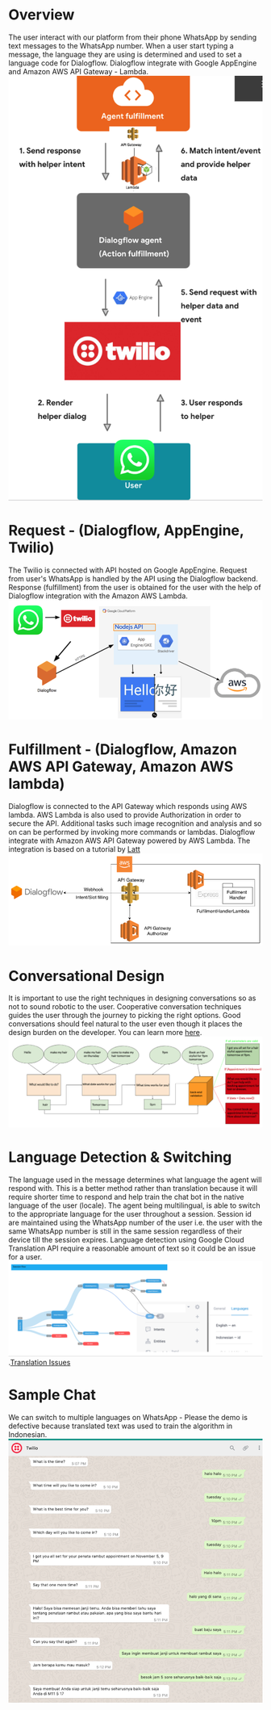 # Overview
The user interact with our platform from their phone WhatsApp by sending text messages to the WhatsApp number. When a user start typing a message, the language they are using is determined and used to set a language code for Dialogflow. Dialogflow integrate with Google AppEngine and Amazon AWS API Gateway - Lambda. ![Architecture](https://github.com/sommes54/cashaam/blob/master/architecture.png)

# Request - (Dialogflow, AppEngine, Twilio)
The Twilio is connected with API hosted on Google AppEngine. Request from user's WhatsApp is handled by the API using the Dialogflow backend. Response (fulfillment) from the user is obtained for the user with the help of Dialogflow integration with the Amazon AWS Lambda. ![Request - Intent](https://github.com/sommes54/cashaam/blob/master/response_appengine.png)

# Fulfillment - (Dialogflow, Amazon AWS API Gateway, Amazon AWS lambda)
Dialogflow is connected to the API Gateway which responds using AWS lambda. AWS Lambda is also used to provide Authorization in order to secure the API. Additional tasks such image recognition and analysis and so on can be performed by invoking more commands or lambdas. Dialogflow integrate with Amazon AWS API Gateway powered by AWS Lambda. The integration is based on a tutorial by [Latt](https://medium.com/faun/building-chatbot-with-google-dialogflow-with-aws-lambda-e19872e1589)
![Dialogflow works with API Gateway](https://github.com/sommes54/cashaam/blob/master/dialogflow-aws-lambda.png)

# Conversational Design
It is important to use the right techniques in designing conversations so as not to sound robotic to the user. Cooperative conversation techniques guides the user through the journey to picking the right options. Good conversations should feel natural to the user even though it places the design burden on the developer. You can learn more [here](https://designguidelines.withgoogle.com/conversation/conversation-design/welcome.html). ![Conversation Design](https://github.com/sommes54/cashaam/blob/master/conversation_design.png)

# Language Detection & Switching
The language used in the message determines what language the agent will respond with. This is a better method rather than translation because it will require shorter time to respond and help train the chat bot in the native language of the user (locale). The agent being multilingual, is able to switch to the appropriate language for the user throughout a session. Session id are maintained using the WhatsApp number of the user i.e. the user with the same WhatsApp number is still in the same session regardless of their device till the session expires. Language detection using Google Cloud Translation API require a reasonable amount of text so it could be an issue for a user. ![Language Switching using Dialogflow](https://github.com/sommes54/cashaam/blob/master/language_switching.png).[Translation Issues](https://www.quora.com/How-does-Amazon-Translate-compare-to-Google-Translate)

# Sample Chat
We can switch to multiple languages on WhatsApp - Please the demo is defective because translated text was used to train the algorithm in Indonesian. ![Sample Chat](https://github.com/sommes54/cashaam/blob/master/sample_chat.png)
